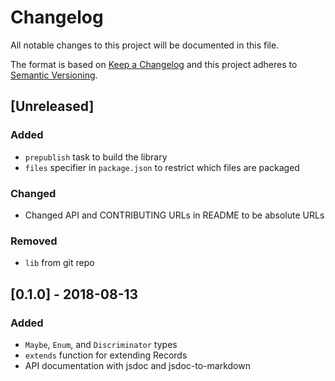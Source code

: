 # Changelog
All notable changes to this project will be documented in this file.

The format is based on [Keep a Changelog](http://keepachangelog.com/en/1.0.0/)
and this project adheres to [Semantic Versioning](http://semver.org/spec/v2.0.0.html).

## [Unreleased]

### Added

- `prepublish` task to build the library
- `files` specifier in `package.json` to restrict which files are packaged

### Changed

- Changed API and CONTRIBUTING URLs in README to be absolute URLs

### Removed

- `lib` from git repo

## [0.1.0] - 2018-08-13

### Added

- `Maybe`, `Enum`, and `Discriminator` types
- `extends` function for extending Records
- API documentation with jsdoc and jsdoc-to-markdown